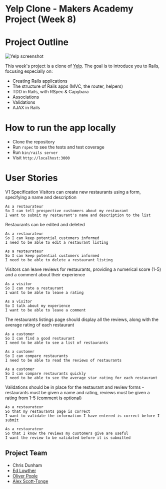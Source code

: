 # Yelp Clone - Makers Academy Project (Week 8)

# Project Outline

![Yelp screenshot](https://github.com/makersacademy/course/blob/master/images/yelp.jpg)

This week's project is a clone of [Yelp](http://www.yelp.co.uk). The goal is to introduce you to Rails, focusing especially on:

* Creating Rails applications
* The structure of Rails apps (MVC, the router, helpers)
* TDD in Rails, with RSpec & Capybara
* Associations
* Validations
* AJAX in Rails

# How to run the app locally

* Clone the repository
* Run `rspec` to see the tests and test coverage
* Run `bin/rails server`
* Visit `http://localhost:3000`

# User Stories

V1 Specification
Visitors can create new restaurants using a form, specifying a name and description

```
As a restaurateur
So I can tell prospective customers about my restaurant
I want to submit my restaurant's name and description to the list
```

Restaurants can be edited and deleted

```
As a restaurateur
So I can keep potential customers informed
I need to be able to edit a restaurant listing

As a restaurateur
So I can keep potential customers informed
I need to be able to delete a restaurant listing
```

Visitors can leave reviews for restaurants, providing a numerical score (1-5) and a comment about their experience

```
As a visitor
So I can rate a restaurant
I want to be able to leave a rating

As a visitor
So I talk about my experience
I want to be able to leave a comment
```

The restaurants listings page should display all the reviews, along with the average rating of each restaurant

```
As a customer
So I can find a good restaurant
I need to be able to see a list of restaurants

As a customer
So I can compare restaurants
I need to be able to read the reviews of restaurants

As a customer
So I can compare restaurants quickly
I need to be able to see the average star rating for each restaurant
```

Validations should be in place for the restaurant and review forms - restaurants must be given a name and rating, reviews must be given a rating from 1-5 (comment is optional)

```
As a restaurateur
So that my restaurants page is correct
I want to validate the information I have entered is correct before I submit

As a restaurateur
So that I know the reviews my customers give are useful
I want the review to be validated before it is submitted
```

## Project Team

* Chris Dunham
* [Ed Lowther](https://github.com/edlowther)
* [Oliver Pople](https://github.com/oliverpople)
* [Alex Scott-Tonge](https://github.com/alexscotttonge)
